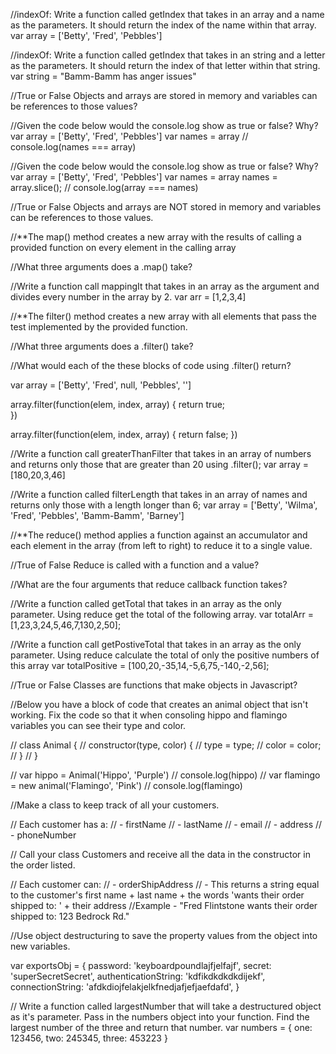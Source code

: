 //indexOf: Write a function called getIndex that takes in an array and a name as the parameters. It should return the index of the name within that array.
  var array = ['Betty', 'Fred', 'Pebbles']
  
  
  

//indexOf: Write a function called getIndex that takes in an string and a letter as the parameters. It should return the index of that letter within that string.
  var string = "Bamm-Bamm has anger issues"
  
  


//True or False Objects and arrays are stored in memory and variables can be references to those values?



//Given the code below would the console.log show as true or false? Why?
  var array = ['Betty', 'Fred', 'Pebbles']
  var names = array
  // console.log(names === array)
  
  
  
//Given the code below would the console.log show as true or false? Why?
  var array = ['Betty', 'Fred', 'Pebbles']
  var names = array
  names = array.slice(); 
  // console.log(array === names)
  
  
//True or False Objects and arrays are NOT stored in memory and variables can be references to those values. 


//**The map() method creates a new array with the results of calling a provided function on every element in the calling array

//What three arguments does a .map() take?



//Write a function call mappingIt that takes in an array as the argument and divides every number in the array by 2. 
  var arr = [1,2,3,4] 
  
  
//**The filter() method creates a new array with all elements that pass the test implemented by the provided function.

//What three arguments does a .filter() take?



//What would each of the these blocks of code using .filter() return?

  var array = ['Betty', 'Fred', null, 'Pebbles', '']

array.filter(function(elem, index, array) {
    return true;  
})

array.filter(function(elem, index, array) {
    return false; 
})



//Write a function call greaterThanFilter that takes in an array of numbers and returns only those that are greater than 20 using .filter();
  var array = [180,20,3,46]
  
  


//Write a function called filterLength that takes in an array of names and returns only those with a length longer than 6;
  var array = ['Betty', 'Wilma', 'Fred', 'Pebbles', 'Bamm-Bamm', 'Barney']


//**The reduce() method applies a function against an accumulator and each element in the array (from left to right) to reduce it to a single value.

 //True of False Reduce is called with a function and a value?
 
 

//What are the four arguments that reduce callback function takes?
 
 
 
 
//Write a function called getTotal that takes in an array as the only parameter. Using reduce get the total of the following array.
  var totalArr = [1,23,3,24,5,46,7,130,2,50];
  
  

//Write a function call getPostiveTotal that takes in an array as the only parameter. Using reduce calculate the total of only the positive numbers of this array
  var totalPositive = [100,20,-35,14,-5,6,75,-140,-2,56];



//True or False Classes are functions that make objects in Javascript?



//Below you have a block of code that creates an animal object that isn't working. Fix the code so that it when consoling hippo and flamingo variables you can see their type and color. 

// class Animal {
//   constructor(type, color) {
//     type = type;
//     color = color;
//   }
// }

// var hippo = Animal('Hippo', 'Purple')
// console.log(hippo)
// var flamingo = new animal('Flamingo', 'Pink')
// console.log(flamingo)




//Make a class to keep track of all your customers. 

// Each customer has a:
// - firstName
// - lastName
// - email
// - address
// - phoneNumber

// Call your class Customers and receive all the data in the constructor in the order listed.

// Each customer can:
// - orderShipAddress
//     - This returns a string equal to the customer's first name +     last name + the words 'wants their order shipped to: ' + their address
//Example - "Fred Flintstone wants their order shipped to: 123 Bedrock Rd."


//Use object destructuring to save the property values from the object into new variables.

var exportsObj = {
  password: 'keyboardpoundlajfjelfajf',
  secret: 'superSecretSecret',
  authenticationString: 'kdfikdkdkdkdijekf',
  connectionString: 'afdkdiojfelakjelkfnedjafjefjaefdafd',
}


// Write a function called largestNumber that will take a destructured object as it's parameter. Pass in the numbers object into your function. Find the largest number of the three and return that number.
  var numbers = {
    one: 123456,
    two: 245345,
    three: 453223
  }